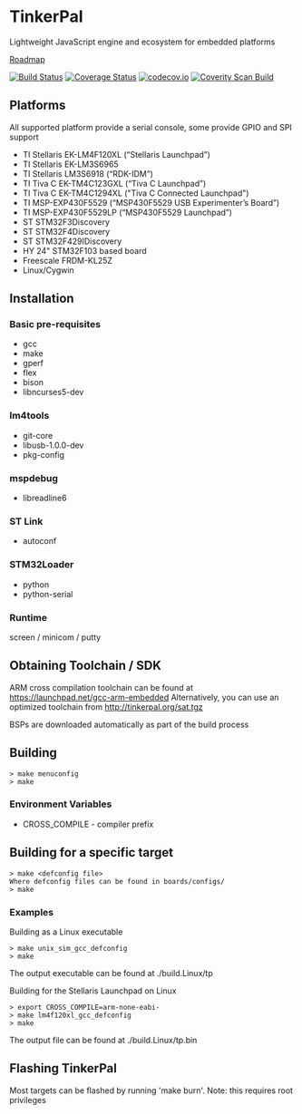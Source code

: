 TinkerPal
=========
Lightweight JavaScript engine and ecosystem for embedded platforms

[Roadmap](https://trello.com/b/NReiA47h)

[![Build Status](https://travis-ci.org/ebirger/tinkerpal.png?branch=master)](https://travis-ci.org/ebirger/tinkerpal)
[![Coverage Status](https://coveralls.io/repos/ebirger/tinkerpal/badge.png?branch=master)](https://coveralls.io/r/ebirger/tinkerpal?branch=master)
[![codecov.io](https://codecov.io/github/ebirger/tinkerpal/coverage.svg?branch=master)](https://codecov.io/github/ebirger/tinkerpal?branch=master)
[![Coverity Scan Build](https://scan.coverity.com/projects/2946/badge.svg)](https://scan.coverity.com/projects/2946)

Platforms
---------
All supported platform provide a serial console, some provide GPIO and SPI support
- TI Stellaris EK-LM4F120XL (“Stellaris Launchpad”)
- TI Stellaris EK-LM3S6965
- TI Stellaris LM3S6918 (“RDK-IDM”)
- TI Tiva C EK-TM4C123GXL (“Tiva C Launchpad”)
- TI Tiva C EK-TM4C1294XL ("Tiva C Connected Launchpad")
- TI MSP-EXP430F5529 (“MSP430F5529 USB Experimenter’s Board”)
- TI MSP-EXP430F5529LP (“MSP430F5529 Launchpad”)
- ST STM32F3Discovery
- ST STM32F4Discovery
- ST STM32F429IDiscovery
- HY 24" STM32F103 based board
- Freescale FRDM-KL25Z
- Linux/Cygwin

Installation
------------
### Basic pre-requisites
- gcc
- make
- gperf
- flex
- bison
- libncurses5-dev

### lm4tools
- git-core
- libusb-1.0.0-dev
- pkg-config

### mspdebug
- libreadline6

### ST Link
- autoconf

### STM32Loader
- python
- python-serial

### Runtime
screen / minicom / putty

Obtaining Toolchain / SDK
-------------------------
ARM cross compilation toolchain can be found at https://launchpad.net/gcc-arm-embedded
Alternatively, you can use an optimized toolchain from http://tinkerpal.org/sat.tgz

BSPs are downloaded automatically as part of the build process

Building
--------
```
> make menuconfig
> make
```

### Environment Variables
- CROSS_COMPILE - compiler prefix

Building for a specific target
------------------------------
```
> make <defconfig file>
Where defconfig files can be found in boards/configs/
> make
```

### Examples

Building as a Linux executable
```
> make unix_sim_gcc_defconfig
> make
```
The output executable can be found at ./build.Linux/tp

Building for the Stellaris Launchpad on Linux
```
> export CROSS_COMPILE=arm-none-eabi-
> make lm4f120xl_gcc_defconfig
> make
```

The output file can be found at ./build.Linux/tp.bin

Flashing TinkerPal
------------------
Most targets can be flashed by running 'make burn'. Note: this requires root
privileges
